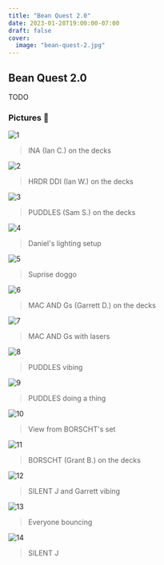 ```yaml
---
title: "Bean Quest 2.0"
date: 2023-01-28T19:00:00-07:00
draft: false
cover:
  image: "bean-quest-2.jpg"
---
```


## Bean Quest 2.0

TODO

### Pictures 📸

![1](1.jpg)

> INA (Ian C.) on the decks

![2](2.jpg)

> HRDR DDI (Ian W.) on the decks

![3](3.jpg)

> PUDDLES (Sam S.) on the decks

![4](4.jpg)

> Daniel's lighting setup

![5](5.jpg)

> Suprise doggo

![6](6.jpg)

> MAC AND Gs (Garrett D.) on the decks

![7](7.jpg)

> MAC AND Gs with lasers

![8](8.jpg)

> PUDDLES vibing

![9](9.jpg)

> PUDDLES doing a thing

![10](10.jpg)

> View from BORSCHT's set

![11](11.jpg)

> BORSCHT (Grant B.) on the decks

![12](12.jpg)

> SILENT J and Garrett vibing

![13](13.jpg)

> Everyone bouncing

![14](14.jpg)

> SILENT J
